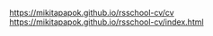 https://mikitapapok.github.io/rsschool-cv/cv<br>
https://mikitapapok.github.io/rsschool-cv/index.html

